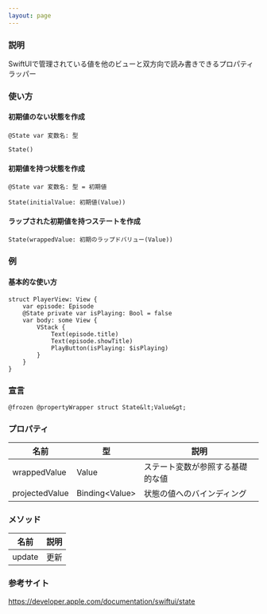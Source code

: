 ```yaml
---
layout: page
---
```


### 説明

SwiftUIで管理されている値を他のビューと双方向で読み書きできるプロパティラッパー

### 使い方

#### 初期値のない状態を作成

    @State var 変数名: 型

    State()

#### 初期値を持つ状態を作成

    @State var 変数名: 型 = 初期値

    State(initialValue: 初期値(Value))

#### ラップされた初期値を持つステートを作成

    State(wrappedValue: 初期のラップドバリュー(Value))

### 例

#### 基本的な使い方

    struct PlayerView: View {
        var episode: Episode
        @State private var isPlaying: Bool = false
        var body: some View {
            VStack {
                Text(episode.title)
                Text(episode.showTitle)
                PlayButton(isPlaying: $isPlaying)
            }
        }
    }

### 宣言

    @frozen @propertyWrapper struct State&lt;Value&gt;

### プロパティ

| 名前             | 型              | 説明               |
| -------------- | -------------- | ---------------- |
| wrappedValue   | Value          | ステート変数が参照する基礎的な値 |
| projectedValue | Binding&lt;Value&gt; | 状態の値へのバインディング    |

### メソッド

| 名前     | 説明  |
| ------ | --- |
| update | 更新  |

### 参考サイト

<https://developer.apple.com/documentation/swiftui/state>
